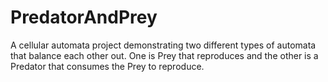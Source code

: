# PredatorAndPrey
A cellular automata project demonstrating two different types of automata that balance each other out. One is Prey that reproduces and the other is a Predator that consumes the Prey to reproduce.
